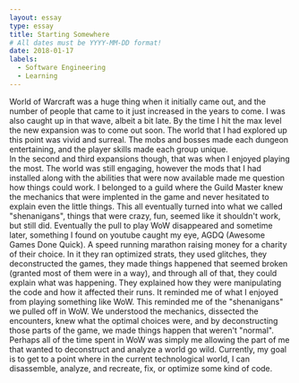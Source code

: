 ```yaml
---
layout: essay
type: essay
title: Starting Somewhere
# All dates must be YYYY-MM-DD format!
date: 2018-01-17
labels:
  - Software Engineering
  - Learning
---
```


  World of Warcraft was a huge thing when it initially came out, and the number of people that came to it just increased in the years to come. I was also caught up in that wave, albeit a bit late.  By the time I hit the max level the new expansion was to come out soon. The world that I had explored up this point was vivid and surreal.  The mobs and bosses made each dungeon entertaining, and the player skills made each group unique.  
    In the second and third expansions though, that was when I enjoyed playing the most.  The world was still engaging, however the mods that I had installed along with the abilities that were now available made me question how things could work.  I belonged to a guild where the Guild Master knew the mechanics that were implented in the game and never hesitated to explain even the little things.  This all eventually turned into what we called "shenanigans", things that were crazy, fun, seemed like it shouldn't work, but still did.
    Eventually the pull to play WoW disappeared and sometime later, something I found on youtube caught my eye, AGDQ (Awesome Games Done Quick).  A speed running marathon raising money for a charity of their choice.  In it they ran optimized strats, they used glitches, they deconstructed the games, they made things happened that seemed broken (granted most of them were in a way), and through all of that, they could explain what was happening. They explained how they were manipulating the code and how it affected their runs.  It reminded me of what I enjoyed from playing something like WoW. 
    This reminded me of the "shenanigans" we pulled off in WoW. We understood the mechanics, dissected the encounters, knew what the optimal choices were, and by deconstructing those parts of the game, we made things happen that weren't "normal".  Perhaps all of the time spent in WoW was simply me allowing the part of me that wanted to deconstruct and analyze a world go wild.  Currently, my goal is to get to a point where in the current technological world, I can disassemble, analyze, and recreate, fix, or optimize some kind of code.
